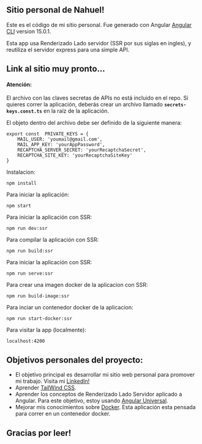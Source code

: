 ## Sitio personal de Nahuel!

Este es el código de mi sitio personal. Fue generado con Angular [Angular CLI](https://github.com/angular/angular-cli) version 15.0.1.

Esta app usa Renderizado Lado servidor (SSR por sus siglas en ingles), y reutiliza el servidor express para una simple API.

## Link al sitio muy pronto...

#### Atención:
El archivo con las claves secretas de APIs no está incluido en el repo. Si quieres correr la aplicación, deberás crear un archivo llamado **`secrets-keys.const.ts`** en la raíz de la aplicación.

El objeto dentro del archivo debe ser definido de la siguiente manera:

```
export const  PRIVATE_KEYS = {
    MAIL_USER: 'youmail@gmail.com',
    MAIL_APP_KEY: 'yourAppPassword',
    RECAPTCHA_SERVER_SECRET: 'yourRecaptchaSecret',
    RECAPTCHA_SITE_KEY: 'yourRecaptchaSiteKey'
}
```

Instalacion:

`npm install`  

Para iniciar la aplicación:

`npm start`  

Para iniciar la aplicación con SSR:

`npm run dev:ssr`

Para compilar la aplicación con SSR:

`npm run build:ssr`  

Para iniciar la aplicación con SSR:

`npm run serve:ssr`  

Para crear una imagen docker de la aplicacion con SSR:

`npm run build-image:ssr`  

Para inciar un contenedor docker de la aplicacion:

`npm run start-docker:ssr`  

Para visitar la app (localmente):

`localhost:4200`  

## Objetivos personales del proyecto:

  - El objetivo principal es desarrollar mi sitio web personal para promover mi trabajo. Visita mi [LinkedIn!](https://www.linkedin.com/in/nahuel-alderete/)
  - Aprender [TailWind CSS](https://tailwindcss.com/docs/guides/angular).
  - Aprender los conceptos de Renderizado Lado Servidor aplicado a Angular. Para este objetivo, estoy usando [Angular Universal](https://angular.io/guide/universal).
  - Mejorar mis conocimientos sobre [Docker](https://www.docker.com/). Esta aplicación esta pensada para correr en un contenedor docker.

## Gracias por leer!